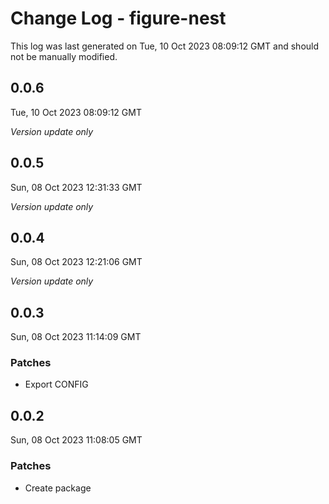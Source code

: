 # Change Log - figure-nest

This log was last generated on Tue, 10 Oct 2023 08:09:12 GMT and should not be manually modified.

## 0.0.6
Tue, 10 Oct 2023 08:09:12 GMT

_Version update only_

## 0.0.5
Sun, 08 Oct 2023 12:31:33 GMT

_Version update only_

## 0.0.4
Sun, 08 Oct 2023 12:21:06 GMT

_Version update only_

## 0.0.3
Sun, 08 Oct 2023 11:14:09 GMT

### Patches

- Export CONFIG

## 0.0.2
Sun, 08 Oct 2023 11:08:05 GMT

### Patches

- Create package


